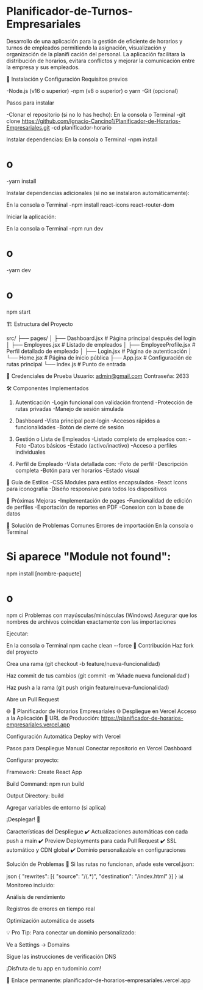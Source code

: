 # Planificador-de-Turnos-Empresariales
Desarrollo de una aplicación para la gestión de eficiente de horarios y turnos de  empleados permitiendo la asignación, visualización y organización de la planifi cación del personal. La aplicación facilitara la distribución de horarios, evitara  conflictos y mejorar la comunicación entre la empresa y sus empleados. 

🚀 Instalación y Configuración
Requisitos previos

-Node.js (v16 o superior)
-npm (v8 o superior) o yarn
-Git (opcional)

Pasos para instalar

-Clonar el repositorio (si no lo has hecho):
En la consola o Terminal
-git clone https://github.com/Ignacio-Cancino1/Planificador-de-Horarios-Empresariales.git
-cd planificador-horario

Instalar dependencias:
En la consola o Terminal
-npm install
# o
-yarn install

Instalar dependencias adicionales (si no se instalaron automáticamente):

En la consola o Terminal
-npm install react-icons react-router-dom

Iniciar la aplicación:

En la consola o Terminal
-npm run dev
# o
-yarn dev
# o
npm start

🏗️ Estructura del Proyecto

src/
├── pages/
│   ├── Dashboard.jsx       # Página principal después del login
│   ├── Employees.jsx       # Listado de empleados
│   ├── EmployeeProfile.jsx # Perfil detallado de empleado
│   ├── Login.jsx           # Página de autenticación
│   └── Home.jsx            # Página de inicio pública
├── App.jsx                 # Configuración de rutas principal
└── index.js                # Punto de entrada

🔑 Credenciales de Prueba
Usuario: admin@gmail.com
Contraseña: 2633

🛠️ Componentes Implementados
1. Autenticación
-Login funcional con validación frontend
-Protección de rutas privadas
-Manejo de sesión simulada

2. Dashboard
-Vista principal post-login
-Accesos rápidos a funcionalidades
-Botón de cierre de sesión

3. Gestión o Lista de Empleados
-Listado completo de empleados con:
-Foto
-Datos básicos
-Estado (activo/inactivo)
-Acceso a perfiles individuales

4. Perfil de Empleado
-Vista detallada con:
-Foto de perfil
-Descripción completa
-Botón para ver horarios
-Estado visual

🎨 Guía de Estilos
-CSS Modules para estilos encapsulados
-React Icons para iconografía
-Diseño responsive para todos los dispositivos

📌 Próximas Mejoras
-Implementación de pages
-Funcionalidad de edición de perfiles
-Exportación de reportes en PDF
-Conexion con la base de datos

🚨 Solución de Problemas Comunes
Errores de importación
En la consola o Terminal
# Si aparece "Module not found":
npm install [nombre-paquete]
# o
npm ci
Problemas con mayúsculas/minúsculas (Windows)
Asegurar que los nombres de archivos coincidan exactamente con las importaciones

Ejecutar:

En la consola o Terminal
npm cache clean --force
🤝 Contribución
Haz fork del proyecto

Crea una rama (git checkout -b feature/nueva-funcionalidad)

Haz commit de tus cambios (git commit -m 'Añade nueva funcionalidad')

Haz push a la rama (git push origin feature/nueva-funcionalidad)

Abre un Pull Request


🌐 🚀 Planificador de Horarios Empresariales
🌐 Despliegue en Vercel
Acceso a la Aplicación
🔗 URL de Producción:
https://planificador-de-horarios-empresariales.vercel.app

Configuración Automática
Deploy with Vercel

Pasos para Despliegue Manual
Conectar repositorio en Vercel Dashboard

Configurar proyecto:

Framework: Create React App

Build Command: npm run build

Output Directory: build

Agregar variables de entorno (si aplica)

¡Desplegar! 🎉

Características del Despliegue
✔️ Actualizaciones automáticas con cada push a main
✔️ Preview Deployments para cada Pull Request
✔️ SSL automático y CDN global
✔️ Dominio personalizable en configuraciones

Solución de Problemas
🔧 Si las rutas no funcionan, añade este vercel.json:

json
{
  "rewrites": [{ "source": "/(.*)", "destination": "/index.html" }]
}
📊 Monitoreo incluido:

Análisis de rendimiento

Registros de errores en tiempo real

Optimización automática de assets

💡 Pro Tip: Para conectar un dominio personalizado:

Ve a Settings → Domains

Sigue las instrucciones de verificación DNS

¡Disfruta de tu app en tudominio.com!

🔗 Enlace permanente: planificador-de-horarios-empresariales.vercel.app